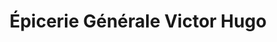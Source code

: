 ---
title: "Épicerie Générale Victor Hugo"
url: /puteaux/epicerie-generale-victor-hugo/
shop: commodité
---